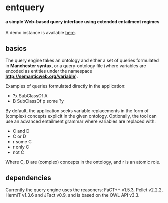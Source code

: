 entquery
========

#### a simple Web-based query interface using extended entailment regimes ####

A demo instance is available [here](http://owl.cs.manchester.ac.uk/entquery).


basics
--------------------

The query engine takes an ontology and either a set of queries formulated in **Manchester syntax**, or a query-ontology file (where variables are encoded as entities under the namespace **http://semanticweb.org/variable**).

Examples of queries formulated directly in the application: 

* ?x SubClassOf A
* B SubClassOf p some ?y

By default, the application seeks variable replacements in the form of (complex) concepts explicit in the given ontology. Optionally, the tool can use an advanced entailment grammar where variables are replaced with:

* C and D
* C or D
* r some C
* r only C
* not C

Where C, D are (complex) concepts in the ontology, and r is an atomic role.


dependencies
--------------------
Currently the query engine uses the reasoners: FaCT++ v1.5.3, Pellet v2.2.2, HermiT v1.3.6 and JFact v0.9, and is based on the OWL API v3.3.